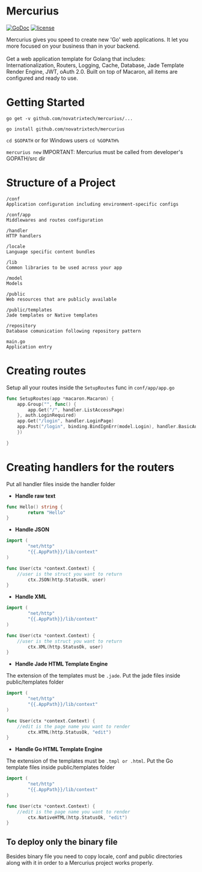 # Mercurius
[![GoDoc](https://godoc.org/github.com/novatrixtech/mercurius?status.svg)](https://godoc.org/github.com/novatrixtech/mercurius)
[![license](https://img.shields.io/badge/license-Apache%20License%202.0-blue.svg?style=flat)](http://www.apache.org/licenses/LICENSE-2.0)

Mercurius gives you speed to create new 'Go' web applications. It let you more focused on your business than in your backend.
<br/><br/>
Get a web application template for Golang that includes: Internationalization, Routers, Logging, Cache, Database, Jade Template Render Engine, JWT, oAuth 2.0. Built on top of Macaron, all items are configured and ready to use.

# Getting Started

```go get -v github.com/novatrixtech/mercurius/...```

```go install github.com/novatrixtech/mercurius```

```cd $GOPATH``` or for Windows users ```cd %GOPATH%``` 

```mercurius new```
IMPORTANT: Mercurius must be called from developer's GOPATH/src dir

# Structure of a Project
```
/conf 
Application configuration including environment-specific configs

/conf/app
Middlewares and routes configuration

/handler
HTTP handlers

/locale
Language specific content bundles

/lib
Common libraries to be used across your app

/model
Models

/public
Web resources that are publicly available

/public/templates
Jade templates or Native templates

/repository
Database comunication following repository pattern

main.go
Application entry
```

# Creating routes
Setup all your routes inside the `SetupRoutes` func in `conf/app/app.go`
```go
func SetupRoutes(app *macaron.Macaron) {
	app.Group("", func() {
		app.Get("/", handler.ListAccessPage)
	}, auth.LoginRequired)
	app.Get("/login", handler.LoginPage)
	app.Post("/login", binding.BindIgnErr(model.Login), handler.BasicAuth)
	})

}
```

# Creating handlers for the routers
Put all handler files inside the handler folder

- **Handle raw text**
```go
func Hello() string {
        return "Hello"
}
```

- **Handle JSON**
```go
import (
        "net/http"
        "{{.AppPath}}/lib/context"
)

func User(ctx *context.Context) {
	//user is the struct you want to return
        ctx.JSON(http.StatusOk, user)
}
```

- **Handle XML**
```go
import (
        "net/http"
        "{{.AppPath}}/lib/context"
)

func User(ctx *context.Context) {
	//user is the struct you want to return
        ctx.XML(http.StatusOk, user)
}
```

- **Handle Jade HTML Template Engine**

The extension of the templates must be `.jade`. Put the jade files inside public/templates folder
```go
import (
        "net/http"
        "{{.AppPath}}/lib/context"
)

func User(ctx *context.Context) {
	//edit is the page name you want to render
        ctx.HTML(http.StatusOk, "edit")
}
```

- **Handle Go HTML Template Engine**

The extension of the templates must be `.tmpl or .html`. Put the Go template files inside public/templates folder
```go
import (
        "net/http"
        "{{.AppPath}}/lib/context"
)

func User(ctx *context.Context) {
	//edit is the page name you want to render
        ctx.NativeHTML(http.StatusOk, "edit")
}
```

## To deploy only the binary file

Besides binary file you need to copy locale, conf and public directories along with it in order to a Mercurius project works properly.